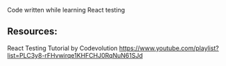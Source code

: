 Code written while learning React testing

## Resources:

React Testing Tutorial by Codevolution
https://www.youtube.com/playlist?list=PLC3y8-rFHvwirqe1KHFCHJ0RqNuN61SJd
